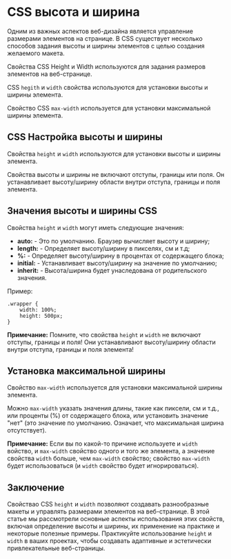 # CSS высота и ширина

Одним из важных аспектов веб-дизайна является управление размерами элементов на странице. В CSS существует несколько способов задания высоты и ширины элементов с целью создания желаемого макета.

Свойства CSS Height и Width используются для задания размеров элементов на веб-странице.

CSS ``hegith`` и ``width`` свойства используются для установки высоты и ширины элемента.

Свойство CSS ``max-width`` используется для установки максимальной ширины элемента.

## CSS Настройка высоты и ширины

Свойства ``height`` и ``width`` используются для установки высоты и ширины элемента.

Свойства высоты и ширины не включают отступы, границы или поля. Он устанавливает высоту/ширину области внутри отступа, границы и поля элемента.

## Значения высоты и ширины CSS

Свойства ``height`` и ``width`` могут иметь следующие значения:

- **auto:** - Это по умолчанию. Браузер вычисляет высоту и ширину;
- **length:** - Определяет высоту/ширину в пикселях, см и т.д;
- **%:** - Определяет высоту/ширину в процентах от содержащего блока;
- **initial:** - Устанавливает высоту/ширину на значение по умолчанию;
- **inherit:** - Высота/ширина будет унаследована от родительского значения.

Пример:

```
.wrapper {
    width: 100%;
    height: 500px;
}
```

**Примечание:** Помните, что свойства ``height`` и ``width`` не включают отступы, границы и поля! Они устанавливают высоту/ширину области внутри отступа, границы и поля элемента!

## Установка максимальной ширины

Свойство ``max-width`` используется для установки максимальной ширины элемента.

Можно ``max-width`` указать значения длины, такие как пиксели, см и т.д., или проценты (%) от содержащего блока, или установить значение "нет" (это значение по умолчанию. Означает, что максимальная ширина отсутствует).

**Примечание:** Если вы по какой-то причине используете и ``width`` войство, и ``max-width`` свойство одного и того же элемента, а значение свойства ``width`` больше, чем ``max-width`` свойство; свойство ``max-width`` будет использоваться (и ``width`` свойство будет игнорироваться).

## Заключение

Свойствао CSS ``height`` и ``width`` позволяют создавать разнообразные макеты и управлять размерами элементов на веб-странице. В этой статье мы рассмотрели основные аспекты использования этих свойств, включая определение высоты и ширины, их применение на практике и некоторые полезные примеры. Практикуйте использование ``height`` и ``width`` в ваших проектах, чтобы создавать адаптивные и эстетически привлекательные веб-страницы.